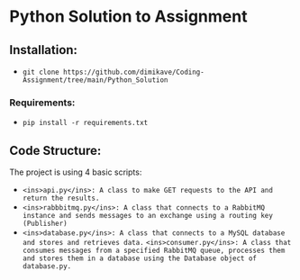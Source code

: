 # Python Solution to Assignment

## Installation:
- `git clone https://github.com/dimikave/Coding-Assignment/tree/main/Python_Solution`

### Requirements:
- `pip install -r requirements.txt`

## Code Structure:
The project is using 4 basic scripts:
- `<ins>api.py</ins>: A class to make GET requests to the API and return the results.`
- `<ins>rabbbitmq.py</ins>: A class that connects to a RabbitMQ instance and sends messages to an exchange using a routing key (Publisher)`
- `<ins>database.py</ins>: A class that connects to a MySQL database and stores and retrieves data.`
`<ins>consumer.py</ins>: A class that consumes messages from a specified RabbitMQ queue, processes them and stores them in a database using the Database object of database.py.`
